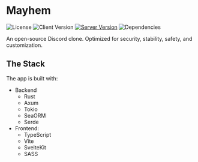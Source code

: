 # Mayhem

![License](https://img.shields.io/github/license/RedstoneWizard08/mayhem?style=for-the-badge)
![Client Version](https://img.shields.io/github/package-json/v/RedstoneWizard08/mayhem?filename=client%2Fpackage.json&label=Client&style=for-the-badge)
[![Server Version](https://img.shields.io/crates/v/mayhem?style=for-the-badge)](https://crates.io/crates/mayhem)
![Dependencies](https://img.shields.io/librariesio/github/RedstoneWizard08/mayhem?style=for-the-badge)

An open-source Discord clone. Optimized for security, stability, safety, and customization.

## The Stack

The app is built with:
- Backend
    - Rust
    - Axum
    - Tokio
    - SeaORM
    - Serde
- Frontend:
    - TypeScript
    - Vite
    - SvelteKit
    - SASS
